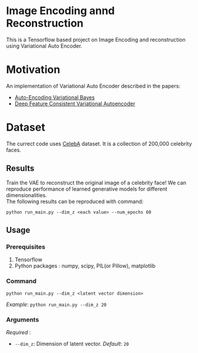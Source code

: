 # Image Encoding annd Reconstruction

This is a Tensorflow based project on Image Encoding and reconstruction using Variational Auto Encoder.

# Motivation
An implementation of Variational Auto Encoder described in the papers:
* [Auto-Encoding Variational Bayes](https://arxiv.org/abs/1312.6114)
* [Deep Feature Consistent Variational Autoencoder](https://arxiv.org/abs/1610.00291)

# Dataset
The currect code uses [CelebA](http://mmlab.ie.cuhk.edu.hk/projects/CelebA.html) dataset. It is a collection of 200,000 celebrity faces.

## Results
Train the VAE to reconstruct the original image of a celebrity face! 
We can reproduce performance of learned generative models for different dimensionalities.  
The following results can be reproduced with command:  
```
python run_main.py --dim_z <each value> --num_epochs 60
``` 
## Usage
### Prerequisites
1. Tensorflow
2. Python packages : numpy, scipy, PIL(or Pillow), matplotlib

### Command
```
python run_main.py --dim_z <latent vector dimension>
```
*Example*:
`python run_main.py --dim_z 20`

### Arguments
*Required* :  
* `--dim_z`: Dimension of latent vector. *Default*: `20`






